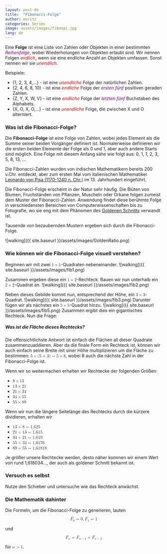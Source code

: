 ```yaml
---
layout: post-de
title:  "Fibonacci-Folge"
author: moritz
categories: Series
image: assets/images/fibospi.jpg
lang: de
---
```

Eine **Folge** ist eine Liste von Zahlen oder Objekten in einer bestimmten <span style="color: purple;">*Reihenfolge*</span>, wobei Wiederholungen von Objekten erlaubt sind. Wir nennen Folgen <span style="color: red;">*endlich*</span>, wenn sie eine endliche Anzahl an Objekten umfassen. Sonst nennen wir sie <span style="color: red;">*unendlich*</span>.

Beispiele:
- {1, 2, 3, 4,...} - ist eine <span style="color: red;">*unendliche*</span> Folge der natürlichen Zahlen.
- {2, 4, 6, 8, 10} - ist eine <span style="color: red;">*endliche*</span> Folge der <span style="color: purple;">*ersten fünf*</span>  positiven geraden Zahlen.
- {Z, Y, X, W, V}  - ist eine <span style="color: red;">*endliche*</span> Folge der <span style="color: purple;">*letzten fünf*</span>  Buchstaben des Alphabets.
- {X, O, X, O,...} - ist eine <span style="color: red;">*unendliche*</span> Folge, die zwischen X und O alterniert.

### Was ist die Fibonacci-Folge?
Die **Fibonacci-Folge** ist eine Folge von Zahlen, wobei jedes Element als die Summe seiner beiden Vorgänger definiert ist. Normalerweise definieren wir die ersten beiden Elemente der Folge als 0 und 1, aber auch andere Starts sind möglich. Eine Folge mit diesem Anfang sähe wie folgt aus: 0, 1, 1, 2, 3, 5, 8, 13, ...

Die Fibonacci-Zahlen wurden von indischen Mathematikern bereits 200 v.Chr. entdeckt, aber zum ersten Mal vom italienischen Mathematiker [Leonardo von Pisa (1170-1240 n. Chr.)](https://de.wikipedia.org/wiki/Leonardo_Fibonacci) im 13. Jahrhundert eingeführt.

Die Fibonacci-Folge erscheint in der Natur sehr häufig. Die Blüten von Blumen, Fruchständen von Pflanzen, Muscheln oder Orkane folgen zumeist dem Muster der Fibonacci-Zahlen.
Anwendung findet diese berühmte Folge in verschiedensten Bereichen von Computerwissenschaften bis zu Fotografie, wo sie eng mit dem Phänomen des [Goldenen Schnitts](https://de.wikipedia.org/wiki/Goldener_Schnitt) verwandt ist.

Tausende von bezaubernden Mustern ergeben sich durch die Fibonacci-Folge.


![walking]({{ site.baseurl }}/assets/images/GoldenRatio.png)


### Wie können wir die Fibonacci-Folge visuell verstehen?
Beginnen wir mit zwei <math display="inline"><mn>1</mn><mo>&times;</mo><mn>1</mn></math>-Quadraten nebeneinander.
![walking]({{ site.baseurl }}/assets/images/fib1.png)

Zusammen ergeben diese ein <math display="inline"><mn>1</mn><mo>&times;</mo><mn>2</mn></math>-Rechteck. Bauen wir nun unterhalb ein <math display="inline"><mn>2</mn><mo>&times;</mo><mn>2</mn></math>-Quadrat an.
![walking]({{ site.baseurl }}/assets/images/fib2.png)

Neben dieses Gebilde kommt nun, entsprechend der Höhe, ein <math display="inline"><mn>3</mn><mo>&times;</mo><mn>3</mn></math>-Quadrat.
![walking]({{ site.baseurl }}/assets/images/fib3.png)
Darunter fügen wir als nächstes ein <math display="inline"><mn>5</mn><mo>&times;</mo><mn>5</mn></math>-Quadrat hinzu.
![walking]({{ site.baseurl }}/assets/images/fib5.png)
Zusammen ergibt dies ein gigantisches Rechteck. Nun die Frage:

##### Was ist die Fläche dieses Rechtecks?
Die offensichtlichste Antwort ist einfach die Flächen all dieser Quadrate zusammenzuaddieren. Aber da die finale Form ein Rechteck ist, können wir auch einfach seine Breite mit siner Höhe multiplizieren um die Fläche zu bestimmen: <math display="inline"><mrow><mn>5</mn><mo>&times;</mo><mo form="prefix" stretchy="false">(</mo><mn>5</mn><mo>+</mo><mn>3</mn><mo form="postfix" stretchy="false">)</mo><mo>=</mo><mn>5</mn><mo>&times;</mo><mn>8</mn></mrow></math>, wobei 8 auch die nächste Zahl in der Fibonacci-Folge ist.

Wenn wir so weitermachen erhalten wir Rechtecke der folgenden Größen:
- <math display="inline"><mrow><mn>8</mn><mo>&times;</mo><mn>13</mn></mrow></math> 
- <math display="inline"><mrow><mn>13</mn><mo>&times;</mo><mn>21</mn></mrow></math>
- <math display="inline"><mrow><mn>21</mn><mo>&times;</mo><mn>34</mn></mrow></math>
- <math display="inline"><mrow><mn>34</mn><mo>&times;</mo><mn>55</mn></mrow></math>
- <math display="inline"><mrow><mn>55</mn><mo>&times;</mo><mn>89</mn></mrow></math>

Wenn wir nun die längere Seitelänge des Rechtecks durch die kürzere dividieren, erhalten wir
- <math display="inline"><mrow><mn>13</mn><mo lspace="0.2222em" rspace="0.2222em">&divide;</mo><mn>8</mn><mo>=</mo><mn>1,625</mn></mrow></math>
- <math display="inline"><mrow><mn>21</mn><mo lspace="0.2222em" rspace="0.2222em">&divide;</mo><mn>13</mn><mo>=</mo><mn>1,615</mn></mrow></math>
- <math display="inline"><mrow><mn>34</mn><mo lspace="0.2222em" rspace="0.2222em">&divide;</mo><mn>21</mn><mo>=</mo><mn>1,619</mn></mrow></math>
- <math display="inline"><mrow><mn>55</mn><mo lspace="0.2222em" rspace="0.2222em">&divide;</mo><mn>34</mn><mo>=</mo><mn>1,6176</mn></mrow></math>
- <math display="inline"><mrow><mn>89</mn><mo lspace="0.2222em" rspace="0.2222em">&divide;</mo><mn>55</mn><mo>=</mo><mn>1,61818</mn></mrow></math>

Je größer unsere Rechtecke werden, desto näher kommen wir einem Wert von rund 1,618034..., der auch als goldener Schnitt bekannt ist.
### Versuch es selbst

Nutze den Schieber und untersuche wie das Rechteck anwächst.


<div id="observablehq-412999a1">
  <div class="observablehq-viewof-series"></div>
  <div class="observablehq-canvas"></div>
</div>
<script type="module">
  import {Runtime, Inspector} from "https://cdn.jsdelivr.net/npm/@observablehq/runtime@4/dist/runtime.js";
  import define from "https://api.observablehq.com/@864af2bf64442aa6/fibonacci-series-visualised.js?v=3";
  (new Runtime).module(define, name => {
    if (name === "viewof series") return Inspector.into("#observablehq-412999a1 .observablehq-viewof-series")();
    if (name === "canvas") return Inspector.into("#observablehq-412999a1 .observablehq-canvas")();
  });
</script>

### Die Mathematik dahinter
Die Formeln, um die Fibonacci-Folge zu generieren, lauten

<math display="block">
  <mrow>
    <msub>
      <mi>F</mi>
      <mn>0</mn>
    </msub>
    <mo>=</mo>
    <mn>0</mn>
    <mo separator="true">,</mo>
    <msub>
      <mi>F</mi>
      <mn>1</mn>
    </msub>
    <mo>=</mo>
    <mn>1</mn>
  </mrow>
</math>

und

<math display="block">
  <mrow>
    <msub>
      <mi>F</mi>
      <mi>n</mi>
    </msub>
    <mo>=</mo>
    <msub>
      <mi>F</mi>
      <mrow>
        <mi>n</mi>
        <mo>−</mo>
        <mn>1</mn>
      </mrow>
    </msub>
    <mo>+</mo>
    <msub>
      <mi>F</mi>
      <mrow>
        <mi>n</mi>
        <mo>−</mo>
        <mn>2</mn>
      </mrow>
    </msub>
  </mrow>
</math>

für <math display="inline"><mi>n</mi><mo>></mo><mn>1</mn></math>.
